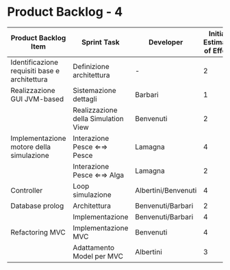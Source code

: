 # Product Backlog - 4

| Product Backlog Item | Sprint Task | Developer | Initial Estimate of Effort | Remaining Effort Estimate |
| - | - | - | - | - |
| Identificazione requisiti base e architettura | Definizione architettura | - | 2 | - |
| Realizzazione GUI JVM-based | Sistemazione dettagli | Barbari | 1 | 0 |
| | Realizzazione della Simulation View | Benvenuti | 2 | 0 |
| Implementazione motore della simulazione | Interazione Pesce ⇐⇒ Pesce | Lamagna | 4 | 2 |
| | Interazione Pesce ⇐⇒ Alga | Lamagna | 2 | 1 |
| Controller | Loop simulazione | Albertini/Benvenuti | 4 | 3 |
| Database prolog | Architettura | Benvenuti/Barbari | 2 | 2 |
| | Implementazione | Benvenuti/Barbari | 4 | 3 |
| Refactoring MVC | Implementazione MVC | Benvenuti | 4 | 0 |
| | Adattamento Model per MVC | Albertini | 3 | 1 |
